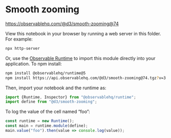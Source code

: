 # Smooth zooming

https://observablehq.com/@d3/smooth-zooming@74

View this notebook in your browser by running a web server in this folder. For
example:

~~~sh
npx http-server
~~~

Or, use the [Observable Runtime](https://github.com/observablehq/runtime) to
import this module directly into your application. To npm install:

~~~sh
npm install @observablehq/runtime@5
npm install https://api.observablehq.com/@d3/smooth-zooming@74.tgz?v=3
~~~

Then, import your notebook and the runtime as:

~~~js
import {Runtime, Inspector} from "@observablehq/runtime";
import define from "@d3/smooth-zooming";
~~~

To log the value of the cell named “foo”:

~~~js
const runtime = new Runtime();
const main = runtime.module(define);
main.value("foo").then(value => console.log(value));
~~~
